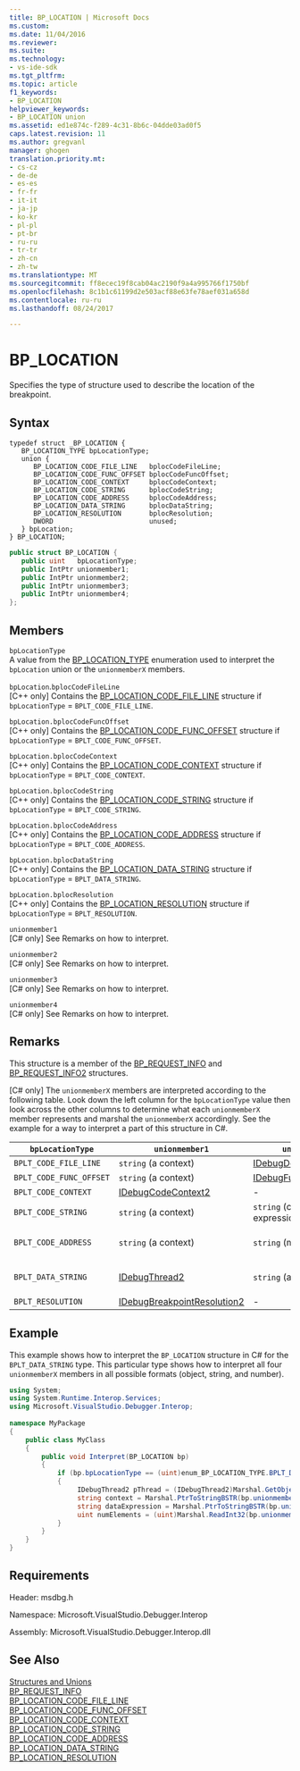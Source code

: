```yaml
---
title: BP_LOCATION | Microsoft Docs
ms.custom: 
ms.date: 11/04/2016
ms.reviewer: 
ms.suite: 
ms.technology:
- vs-ide-sdk
ms.tgt_pltfrm: 
ms.topic: article
f1_keywords:
- BP_LOCATION
helpviewer_keywords:
- BP_LOCATION union
ms.assetid: ed1e874c-f289-4c31-8b6c-04dde03ad0f5
caps.latest.revision: 11
ms.author: gregvanl
manager: ghogen
translation.priority.mt:
- cs-cz
- de-de
- es-es
- fr-fr
- it-it
- ja-jp
- ko-kr
- pl-pl
- pt-br
- ru-ru
- tr-tr
- zh-cn
- zh-tw
ms.translationtype: MT
ms.sourcegitcommit: ff8ecec19f8cab04ac2190f9a4a995766f1750bf
ms.openlocfilehash: 8c1b1c61199d2e503acf88e63fe78aef031a658d
ms.contentlocale: ru-ru
ms.lasthandoff: 08/24/2017

---
```

# <a name="bplocation"></a>BP_LOCATION
Specifies the type of structure used to describe the location of the breakpoint.  
  
## <a name="syntax"></a>Syntax  
  
```cpp#  
typedef struct _BP_LOCATION {  
   BP_LOCATION_TYPE bpLocationType;  
   union {  
      BP_LOCATION_CODE_FILE_LINE   bplocCodeFileLine;  
      BP_LOCATION_CODE_FUNC_OFFSET bplocCodeFuncOffset;  
      BP_LOCATION_CODE_CONTEXT     bplocCodeContext;  
      BP_LOCATION_CODE_STRING      bplocCodeString;  
      BP_LOCATION_CODE_ADDRESS     bplocCodeAddress;  
      BP_LOCATION_DATA_STRING      bplocDataString;  
      BP_LOCATION_RESOLUTION       bplocResolution;  
      DWORD                        unused;  
   } bpLocation;  
} BP_LOCATION;  
```  
  
```cs  
public struct BP_LOCATION {  
   public uint   bpLocationType;  
   public IntPtr unionmember1;  
   public IntPtr unionmember2;  
   public IntPtr unionmember3;  
   public IntPtr unionmember4;  
};  
```  
  
## <a name="members"></a>Members  
 `bpLocationType`  
 A value from the [BP_LOCATION_TYPE](../../../extensibility/debugger/reference/bp-location-type.md) enumeration used to interpret the `bpLocation` union or the `unionmemberX` members.  
  
 `bpLocation`.`bplocCodeFileLine`  
 [C++ only] Contains the [BP_LOCATION_CODE_FILE_LINE](../../../extensibility/debugger/reference/bp-location-code-file-line.md) structure if `bpLocationType` = `BPLT_CODE_FILE_LINE`.  
  
 `bpLocation.bplocCodeFuncOffset`  
 [C++ only] Contains the [BP_LOCATION_CODE_FUNC_OFFSET](../../../extensibility/debugger/reference/bp-location-code-func-offset.md) structure if `bpLocationType` = `BPLT_CODE_FUNC_OFFSET`.  
  
 `bpLocation.bplocCodeContext`  
 [C++ only] Contains the [BP_LOCATION_CODE_CONTEXT](../../../extensibility/debugger/reference/bp-location-code-context.md) structure if `bpLocationType` = `BPLT_CODE_CONTEXT`.  
  
 `bpLocation.bplocCodeString`  
 [C++ only] Contains the [BP_LOCATION_CODE_STRING](../../../extensibility/debugger/reference/bp-location-code-string.md) structure if `bpLocationType` = `BPLT_CODE_STRING`.  
  
 `bpLocation.bplocCodeAddress`  
 [C++ only] Contains the [BP_LOCATION_CODE_ADDRESS](../../../extensibility/debugger/reference/bp-location-code-address.md) structure if `bpLocationType` = `BPLT_CODE_ADDRESS`.  
  
 `bpLocation.bplocDataString`  
 [C++ only] Contains the [BP_LOCATION_DATA_STRING](../../../extensibility/debugger/reference/bp-location-data-string.md) structure if `bpLocationType` = `BPLT_DATA_STRING`.  
  
 `bpLocation.bplocResolution`  
 [C++ only] Contains the [BP_LOCATION_RESOLUTION](../../../extensibility/debugger/reference/bp-location-resolution.md) structure if `bpLocationType` = `BPLT_RESOLUTION`.  
  
 `unionmember1`  
 [C# only] See Remarks on how to interpret.  
  
 `unionmember2`  
 [C# only] See Remarks on how to interpret.  
  
 `unionmember3`  
 [C# only] See Remarks on how to interpret.  
  
 `unionmember4`  
 [C# only] See Remarks on how to interpret.  
  
## <a name="remarks"></a>Remarks  
 This structure is a member of the [BP_REQUEST_INFO](../../../extensibility/debugger/reference/bp-request-info.md) and [BP_REQUEST_INFO2](../../../extensibility/debugger/reference/bp-request-info2.md) structures.  
  
 [C# only] The `unionmemberX` members are interpreted according to the following table. Look down the left column for the `bpLocationType` value then look across the other columns to determine what each `unionmemberX` member represents and marshal the `unionmemberX` accordingly. See the example for a way to interpret a part of this structure in C#.  
  
|`bpLocationType`|`unionmember1`|`unionmember2`|`unionmember3`|`unionmember4`|  
|----------------------|--------------------|--------------------|--------------------|--------------------|  
|`BPLT_CODE_FILE_LINE`|`string` (a context)|[IDebugDocumentPosition2](../../../extensibility/debugger/reference/idebugdocumentposition2.md)|-|-|  
|`BPLT_CODE_FUNC_OFFSET`|`string` (a context)|[IDebugFunctionPosition2](../../../extensibility/debugger/reference/idebugfunctionposition2.md)|-|-|  
|`BPLT_CODE_CONTEXT`|[IDebugCodeContext2](../../../extensibility/debugger/reference/idebugcodecontext2.md)|-|-|-|  
|`BPLT_CODE_STRING`|`string` (a context)|`string` (conditional expression)|-|-|  
|`BPLT_CODE_ADDRESS`|`string` (a context)|`string` (module URL)|`string` (function name)|`string` (address)|  
|`BPLT_DATA_STRING`|[IDebugThread2](../../../extensibility/debugger/reference/idebugthread2.md)|`string` (a context)|`string` (data expression)|`uint` (number of elements)|  
|`BPLT_RESOLUTION`|[IDebugBreakpointResolution2](../../../extensibility/debugger/reference/idebugbreakpointresolution2.md)|-|-|-|  
  
## <a name="example"></a>Example  
 This example shows how to interpret the `BP_LOCATION` structure in C# for the `BPLT_DATA_STRING` type. This particular type shows how to interpret all four `unionmemberX` members in all possible formats (object, string, and number).  
  
```cs  
using System;  
using System.Runtime.Interop.Services;  
using Microsoft.VisualStudio.Debugger.Interop;  
  
namespace MyPackage  
{  
    public class MyClass  
    {  
        public void Interpret(BP_LOCATION bp)  
        {  
            if (bp.bpLocationType == (uint)enum_BP_LOCATION_TYPE.BPLT_DATA_STRING)  
            {  
                 IDebugThread2 pThread = (IDebugThread2)Marshal.GetObjectForIUnknown(bp.unionmember1);  
                 string context = Marshal.PtrToStringBSTR(bp.unionmember2);  
                 string dataExpression = Marshal.PtrToStringBSTR(bp.unionmember3);  
                 uint numElements = (uint)Marshal.ReadInt32(bp.unionmember4);  
            }  
        }  
    }  
}  
```  
  
## <a name="requirements"></a>Requirements  
 Header: msdbg.h  
  
 Namespace: Microsoft.VisualStudio.Debugger.Interop  
  
 Assembly: Microsoft.VisualStudio.Debugger.Interop.dll  
  
## <a name="see-also"></a>See Also  
 [Structures and Unions](../../../extensibility/debugger/reference/structures-and-unions.md)   
 [BP_REQUEST_INFO](../../../extensibility/debugger/reference/bp-request-info.md)   
 [BP_LOCATION_CODE_FILE_LINE](../../../extensibility/debugger/reference/bp-location-code-file-line.md)   
 [BP_LOCATION_CODE_FUNC_OFFSET](../../../extensibility/debugger/reference/bp-location-code-func-offset.md)   
 [BP_LOCATION_CODE_CONTEXT](../../../extensibility/debugger/reference/bp-location-code-context.md)   
 [BP_LOCATION_CODE_STRING](../../../extensibility/debugger/reference/bp-location-code-string.md)   
 [BP_LOCATION_CODE_ADDRESS](../../../extensibility/debugger/reference/bp-location-code-address.md)   
 [BP_LOCATION_DATA_STRING](../../../extensibility/debugger/reference/bp-location-data-string.md)   
 [BP_LOCATION_RESOLUTION](../../../extensibility/debugger/reference/bp-location-resolution.md)
